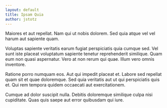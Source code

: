 ```yaml
---
layout: default
title: Ipsam Quia
author: jstotz
---
```


Maiores et aut repellat. Nam qui ut nobis dolorem. Sed quia atque vel vel harum aut sapiente quam.

Voluptas sapiente veritatis earum fugiat perspiciatis quia cumque sed. Vel sunt iste placeat voluptatum sapiente tenetur reprehenderit similique. Quam eum non quasi aspernatur. Vero at non rerum qui quae. Illum vero omnis inventore.

Ratione porro numquam eos. Aut qui impedit placeat et. Labore sed repellat quam sit et quae doloremque. Sed quia veritatis aut ut qui perspiciatis quis et. Qui rem tempora quidem occaecati aut exercitationem.

Cumque ad dolor suscipit nulla. Debitis doloremque similique culpa nisi cupiditate. Quas quis saepe aut error quibusdam qui iure.
